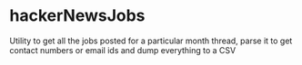 # hackerNewsJobs
Utility to get all the jobs posted for a particular month thread, parse it to get contact numbers or email ids and dump everything to a CSV
